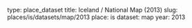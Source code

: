 type: place_dataset
title: Iceland / National Map (2013)
slug: places/is/datasets/map/2013
place: is
dataset: map
year: 2013
